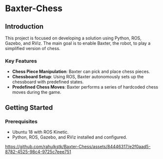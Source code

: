 # Baxter-Chess
## Introduction
This project is focused on developing a solution using Python, ROS, Gazebo, and RViz. The main goal is to enable Baxter, the robot, to play a simplified version of chess.

### Key Features
- **Chess Piece Manipulation**: Baxter can pick and place chess pieces.
- **Chessboard Setup**: Using ROS, Baxter autonomously sets up the chessboard with predefined states.
- **Predefined Chess Moves**: Baxter performs a series of hardcoded chess moves during the game.

## Getting Started

### Prerequisites
- Ubuntu 18 with ROS Kinetic.
- Python, ROS, Gazebo, and RViz installed and configured.







https://github.com/rahulkstk/Baxter-Chess/assets/84446317/e2f0aad5-8782-4525-98c4-9725c7eee751





